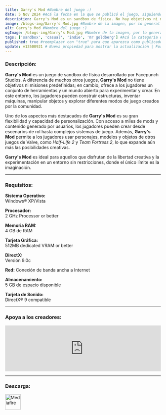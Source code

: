 ```yaml
---
title: Garry's Mod #Nombre del juego :)
date: 5 Nov 2024 #Acá la fecha en la que se publicó el juego, siguiendo este formato: Dia "30", Mes "Oct", Año "2024" = como debe quedar: 30 Oct 2024
description: Garry's Mod es un sandbox de física. No hay objetivos ni metas predefinidas. Te damos las herramientas y te dejamos jugar. #Acá una mini descripción del juego
image: /blogs-img/Garry's Mod.jpg #Nombre de la imagen, por lo general es exactamente el mismo nombre que el juego excluyendo lo ":" (Dos puntos)
alt: Garry's Mod #Nombre del juego :)
ogImage: /blogs-img/Garry's Mod.jpg #Nombre de la imagen, por lo general es exactamente el mismo nombre que el juego excluyendo lo ":" (Dos puntos)
tags: ['sandbox', 'casual', 'indie', 'mr goldberg'] #Acá la categoría o categorías del juego, si es más de una se coloca en este formato: ['categoría1', 'categoría2']
published: true #reemplazar con "true" para que aparezca como publicado
update: v13500921 # Nueva propiedad para mostrar la actualización | Formato: v1.0.0
---
```


<!--En VSCode seleccionando una palabra, por ejemplo: "Garry's Mod" y apretando Ctrl+F2 se seleccionan todas las palabras iguales-->

### Descripción:
**Garry's Mod** es un juego de sandbox de física desarrollado por Facepunch Studios. A diferencia de muchos otros juegos, **Garry's Mod** no tiene objetivos ni misiones predefinidas; en cambio, ofrece a los jugadores un conjunto de herramientas y un mundo abierto para experimentar y crear. En este entorno, los jugadores pueden construir estructuras, inventar máquinas, manipular objetos y explorar diferentes modos de juego creados por la comunidad.

Uno de los aspectos más destacados de **Garry's Mod** es su gran flexibilidad y capacidad de personalización. Con acceso a miles de mods y contenido generado por usuarios, los jugadores pueden crear desde escenarios de rol hasta complejos sistemas de juego. Además, **Garry's Mod** permite a los jugadores usar personajes, modelos y objetos de otros juegos de Valve, como *Half-Life 2* y *Team Fortress 2*, lo que expande aún más las posibilidades creativas.

**Garry's Mod** es ideal para aquellos que disfrutan de la libertad creativa y la experimentación en un entorno sin restricciones, donde el único límite es la imaginación.
<!--Prompt para Chat-GPT: c -->

---

### Requisitos:
**Sistema Operativo:**  
Windows® XP/Vista

**Procesador:**  
2 GHz Processor or better

**Memoria RAM:**  
4 GB de RAM

**Tarjeta Gráfica:**  
512MB dedicated VRAM or better

**DirectX:**  
Versión 9.0c

**Red:**
Conexión de banda ancha a Internet

**Almacenamiento:**  
5 GB de espacio disponible

**Tarjeta de Sonido:**  
DirectX® 9 compatible

<!--Si falta o sobra un requisito se quita o se agrega manteniendo el mismo formato-->

---

### Apoya a los creadores:
<iframe src="https://store.steampowered.com/widget/4000/" frameborder="0" style="background-color: transparent; width: 100% !important; aspect-ratio: 646 / 190;"></iframe>

<!--Reemplazar los numeros (AppID) del juego (en este caso 2668510) por el numero (AppID) correspondiente con el juego a publicar-->
<!--El AppID se encuentra en la URL del Juego en Steam-->

---

### Descarga:

[<img src="https://gist.github.com/cxmeel/0dbc95191f239b631c3874f4ccf114e2/raw/download.svg" alt="Mediafire" height="50" />](https://www.mediafire.com/file/mfhc786smf11bcb/GarrysMod.zip/file)

<!-- # se debe reemplazar por el link de descarga-->

<!--NOMBRE-DEL-SERVICIO se debe reemplazar por el servicio donde está subido el juego-->